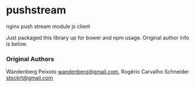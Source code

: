 pushstream
==========

nginx push stream module js client

Just packaged this library up for bower and npm usage. Original author info is below.

### Original Authors
Wandenberg Peixoto <wandenberg@gmail.com>, Rogério Carvalho Schneider <stockrt@gmail.com>

